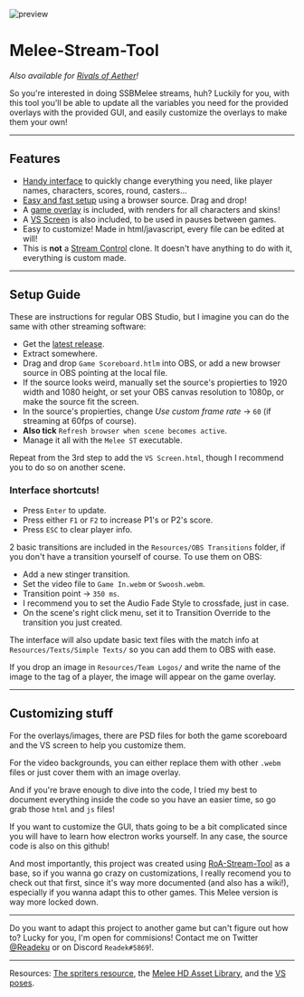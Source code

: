 ![preview](https://cdn.discordapp.com/attachments/574303886869790730/752865123009298532/unknown.png)

# Melee-Stream-Tool
*Also available for [Rivals of Aether](https://github.com/Readek/RoA-Stream-Tool)!*

So you're interested in doing SSBMelee streams, huh? Luckily for you, with this tool you'll be able to update all the variables you need for the provided overlays with the provided GUI, and easily customize the overlays to make them your own!

---

## Features
- [Handy interface](https://gfycat.com/linearglaringkitten) to quickly change everything you need, like player names, characters, scores, round, casters...
- [Easy and fast setup](https://gfycat.com/mediumtotalhalicore) using a browser source. Drag and drop!
- A [game overlay](https://gfycat.com/favorableidioticbeaver) is included, with renders for all characters and skins!
- A [VS Screen](https://gfycat.com/jitterymediumchimneyswift) is also included, to be used in pauses between games.
- Easy to customize! Made in html/javascript, every file can be edited at will!
- This is **not** a [Stream Control](http://farpnut.net/StreamControl) clone. It doesn't have anything to do with it, everything is custom made.

---

## Setup Guide
These are instructions for regular OBS Studio, but I imagine you can do the same with other streaming software:
- Get the [latest release](https://github.com/Readek/Melee-Stream-Tool/releases).
- Extract somewhere.
- Drag and drop `Game Scoreboard.htlm` into OBS, or add a new browser source in OBS pointing at the local file.
- If the source looks weird, manually set the source's propierties to 1920 width and 1080 height, or set your OBS canvas resolution to 1080p, or make the source fit the screen.
- In the source's propierties, change *Use custom frame rate* -> `60` (if streaming at 60fps of course).
- **Also tick** `Refresh browser when scene becomes active`.
- Manage it all with the `Melee ST` executable.

Repeat from the 3rd step to add the `VS Screen.html`, though I recommend you to do so on another scene.

### Interface shortcuts!
- Press `Enter` to update.
- Press either `F1` or `F2` to increase P1's or P2's score.
- Press `ESC` to clear player info.

2 basic transitions are included in the `Resources/OBS Transitions` folder, if you don't have a transition yourself of course. To use them on OBS:
- Add a new stinger transition.
- Set the video file to `Game In.webm` or `Swoosh.webm`.
- Transition point -> `350 ms`.
- I recommend you to set the Audio Fade Style to crossfade, just in case.
- On the scene's right click menu, set it to Transition Override to the transition you just created.

The interface will also update basic text files with the match info at `Resources/Texts/Simple Texts/` so you can add them to OBS with ease.

If you drop an image in `Resources/Team Logos/` and write the name of the image to the tag of a player, the image will appear on the game overlay.

---

## Customizing stuff

For the overlays/images, there are PSD files for both the game scoreboard and the VS screen to help you customize them.

For the video backgrounds, you can either replace them with other `.webm` files or just cover them with an image overlay.

And if you're brave enough to dive into the code, I tried my best to document everything inside the code so you have an easier time, so go grab those `html` and `js` files!

If you want to customize the GUI, thats going to be a bit complicated since you will have to learn how electron works yourself. In any case, the source code is also on this github!

And most importantly, this project was created using [RoA-Stream-Tool](https://github.com/Readek/RoA-Stream-Tool) as a base, so if you wanna go crazy on customizations, I really recomend you to check out that first, since it's way more documented (and also has a wiki!), especially if you wanna adapt this to other games. This Melee version is way more locked down.

---

Do you want to adapt this project to another game but can't figure out how to? Lucky for you, I'm open for commisions! Contact me on Twitter [@Readeku](https://twitter.com/Readeku) or on Discord `Readek#5869`!.

---

Resources: [The spriters resource](https://www.spriters-resource.com/search/?q=melee), the [Melee HD Asset Library](https://assets.melee.tv/), and the [VS poses](https://smashboards.com/threads/download-available-poses-for-classic-mode-vs.435797/).

